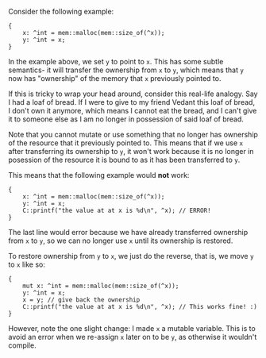 Consider the following example:

    {
        x: ^int = mem::malloc(mem::size_of(^x));
        y: ^int = x;
    }

In the example above, we set `y` to point to `x`. This has some subtle 
semantics- it will transfer the ownership from `x` to `y`, which means that `y`
now has "ownership" of the memory that `x` previously pointed to.

If this is tricky to wrap your head around, consider this real-life analogy. 
Say I had a loaf of bread. If I were to give to my friend Vedant this loaf of 
bread, I don't own it anymore, which means I cannot eat the bread, and I 
can't give it to someone else as I am no longer in possession of said loaf of bread. 

Note that you cannot mutate or use something that no longer has ownership of 
the resource that it previously pointed to. This means that if we use `x` after 
transferring its ownership to `y`, it won't work because it is no longer in 
posession of the resource it is bound to as it has been transferred to `y`.

This means that the following example would **not** work:

```
{
    x: ^int = mem::malloc(mem::size_of(^x));
    y: ^int = x;
    C::printf("the value at at x is %d\n", ^x); // ERROR!
}
```

The last line would error because we have already transferred 
ownership from `x` to `y`, so we can no longer use `x` until its ownership
is restored.

To restore ownership from `y` to `x`, we just do the reverse, that is, we
move `y` to `x` like so:

```
{
    mut x: ^int = mem::malloc(mem::size_of(^x));
    y: ^int = x;
    x = y; // give back the ownership
    C::printf("the value at at x is %d\n", ^x); // This works fine! :)
}
```

However, note the one slight change: I made `x` a mutable variable. This is to
avoid an error when we re-assign `x` later on to be `y`, as otherwise it wouldn't
compile.